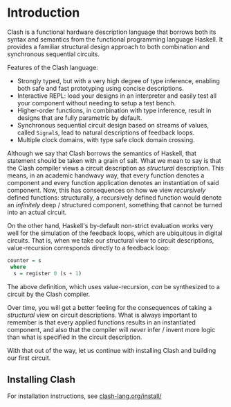# Introduction

Clash is a functional hardware description language that borrows both its syntax and semantics from the functional programming language Haskell.
It provides a familiar structural design approach to both combination and synchronous sequential circuits.

Features of the Clash language:

  * Strongly typed, but with a very high degree of type inference, enabling both safe and fast prototyping using concise descriptions.
  * Interactive REPL: load your designs in an interpreter and easily test all your component without needing to setup a test bench.
  * Higher-order functions, in combination with type inference, result in designs that are fully parametric by default.
  * Synchronous sequential circuit design based on streams of values, called `Signal`s, lead to natural descriptions of feedback loops.
  * Multiple clock domains, with type safe clock domain crossing.

Although we say that Clash borrows the semantics of Haskell, that statement should be taken with a grain of salt.
What we mean to say is that the Clash compiler views a circuit description as *structural* description.
This means, in an academic handwavy way, that every function denotes a component and every function application denotes an instantiation of said component.
Now, this has consequences on how we view *recursively* defined functions: structurally, a recursively defined function would denote an *infinitely* deep / structured component, something that cannot be turned into an actual circuit.

On the other hand, Haskell's by-default non-strict evaluation works very well for the simulation of the feedback loops, which are ubiquitous in digital circuits.
That is, when we take our structural view to circuit descriptions, value-recursion corresponds directly to a feedback loop:

``` haskell
counter = s
 where
  s = register 0 (s + 1)
```

The above definition, which uses value-recursion, *can* be synthesized to a circuit by the Clash compiler.

Over time, you will get a better feeling for the consequences of taking a *structural* view on circuit descriptions.
What is always important to remember is that every applied functions results in an instantiated component, and also that the compiler will *never* infer / invent more logic than what is specified in the circuit description.

With that out of the way, let us continue with installing Clash and building our first circuit.

## Installing Clash

For installation instructions, see [clash-lang.org/install/](https://clash-lang.org/install/)
